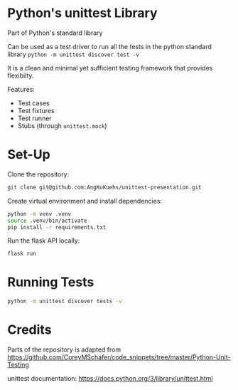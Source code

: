 # Python's unittest Library

Part of Python's standard library

Can be used as a test driver to run all the tests in the python standard library `python -m unittest discover test -v`

It is a clean and minimal yet sufficient testing framework that provides flexibilty.

Features:
- Test cases
- Test fixtures
- Test runner
- Stubs (through `unittest.mock`)

# Set-Up
Clone the repository:
```bash
git clone git@github.com:AngKuKuehs/unittest-presentation.git
```

Create virtual environment and install dependencies:
```bash
python -m venv .venv
source .venv/bin/activate
pip install -r requirements.txt
```

Run the flask API locally:
```bash
flask run
```

# Running Tests
```bash
python -m unittest discover tests -v
```

# Credits
Parts of the repository is adapted from https://github.com/CoreyMSchafer/code_snippets/tree/master/Python-Unit-Testing

unittest documentation: https://docs.python.org/3/library/unittest.html 
